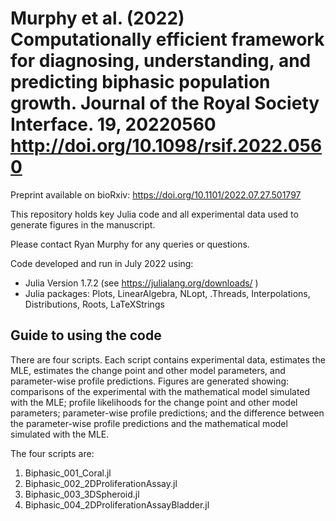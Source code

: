 # Murphy et al. (2022) Computationally efficient framework for diagnosing, understanding, and predicting biphasic population growth. Journal of the Royal Society Interface. 19, 20220560 http://doi.org/10.1098/rsif.2022.0560



Preprint available on bioRxiv: https://doi.org/10.1101/2022.07.27.501797 

This repository holds key Julia code and all experimental data used to generate figures in the manuscript.

Please contact Ryan Murphy for any queries or questions.

Code developed and run in July 2022 using:

- Julia Version  1.7.2 (see https://julialang.org/downloads/ )
- Julia packages: Plots, LinearAlgebra, NLopt, .Threads, Interpolations, Distributions, Roots, LaTeXStrings

## Guide to using the code
There are four scripts. Each script contains experimental data, estimates the MLE, estimates the change point and other model parameters, and parameter-wise profile predictions. Figures are generated showing: comparisons of the experimental with the mathematical model simulated with the MLE; profile likelihoods for the change point and other model parameters; parameter-wise profile predictions; and the difference between the parameter-wise profile predictions and the mathematical model simulated with the MLE.

The four scripts are:
1. Biphasic_001_Coral.jl
2. Biphasic_002_2DProliferationAssay.jl
3. Biphasic_003_3DSpheroid.jl
4. Biphasic_004_2DProliferationAssayBladder.jl
